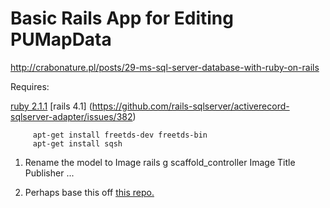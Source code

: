 # Basic Rails App for Editing PUMapData

http://crabonature.pl/posts/29-ms-sql-server-database-with-ruby-on-rails

Requires:

[ruby 2.1.1](http://stackoverflow.com/questions/29102474/rails-tiny-tds-symbol-lookup-error-solved)	
[rails 4.1] (https://github.com/rails-sqlserver/activerecord-sqlserver-adapter/issues/382)

	     apt-get install freetds-dev freetds-bin
	     apt-get install sqsh

1. Rename the model to Image
	rails g scaffold_controller Image Title Publisher ...

2. Perhaps base this off [this repo.](https://github.com/rails-sqlserver/ss_app)
